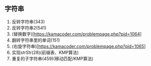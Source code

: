 ## 字符串

1. 反转字符串(343)
2. 反转字符串2(541)
3. (替换数字)[https://kamacoder.com/problempage.php?pid=1064]
4. 翻转字符串里的单词(151)
5. (右旋字符串)[https://kamacoder.com/problempage.php?pid=1065]
6. 实现strStr(28)(前缀表、KMP算法)
7. 重复的子字符串(459)(移动匹配/KMP算法)
